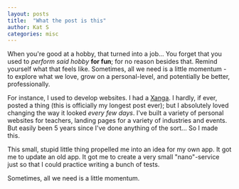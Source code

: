 ```yaml
---
layout: posts
title:  "What the post is this"
author: Kat S
categories: misc
---
```


When you're good at a hobby, that turned into a job... You forget that you used to _perform said hobby_ **for fun**;  for no reason besides that. Remind yourself what that feels like. Sometimes, all we need is a little momentum - to explore what we love, grow on a personal-level, and potentially be better, professionally.

For instance, I used to develop websites. I had a [Xanga](https://en.wikipedia.org/wiki/Xanga). I hardly, if ever, posted a thing (this is officially my longest post ever); but I absolutely loved changing the way it looked _every few days_. I've built a variety of personal websites for teachers, landing pages for a variety of industries and events. But easily been 5 years since I've done anything of the sort... So I made this.

This small, stupid little thing propelled me into an idea for my own app. It got me to update an old app.  It got me to create a very small "nano"-service just so that I could practice writing a bunch of tests.

Sometimes, all we need is a little momentum.
